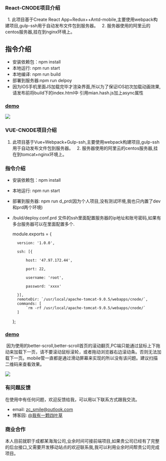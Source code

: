 ### React-CNODE项目介绍

   1. 此项目基于Create React App+Redux++Antd-mobile,主要使用webpack构建项目,gulp-ssh用于自动发布文件包到服务器。
   
   2. 服务器使用的阿里云的centos服务器,挂在到nginx环境上。

## 指令介绍   

* 安装依赖包：npm install 
* 本地运行: npm run start
* 本地编译: npm run build
* 部署到服务器:npm run delpoy
* 因为IOS手机里面JS加载完毕才渲染界面,所以为了保证IOS初次加载动画效果,请发布前将build下的index.html中
引用mian.hash.js加上async属性<script type="text/javascript" async='async' src="/static/js/main.7856a4d9.js"></script>

### [demo](http://www.intelligenttech.top/#/)

![](https://images2018.cnblogs.com/blog/657942/201805/657942-20180523165730911-1904066823.png)   

### VUE-CNODE项目介绍

   1. 此项目基于Vue+Webpack+Gulp-ssh,主要使用webpack构建项目,gulp-ssh用于自动发布文件包到服务器。
   2. 服务器使用的阿里云的centos服务器,挂在到tomcat+nginx环境上。

### 指令介绍

* 安装依赖包：npm install 
* 本地运行: npm run start
* 部署到服务器: npm run d_prd(因为个人项目,没有测试环境,我也只内置了dev和prd两个环境)
* /buld/deploy.conf.prd 文件的ssh里面配置服务器的ip地址和账号密码,如果有多台服务器可以在里面配置多个.

  
    module.exports = {
    
        version: '1.0.0',
        
        ssh: [{
        
            host: '47.97.172.44',
            
            port: 22,
            
            username: 'root',
            
            password: 'xxxx'
            
        }],
        remoteDir: `/usr/local/apache-tomcat-9.0.5/webapps/cnode/`,
        commands: [
            `rm -rf /usr/local/apache-tomcat-9.0.5/webapps/cnode/`
        ]
    };
 

### [demo](http://www.intelligenttech.top/cnode/)

  因为使用的better-scroll,better-scroll首页的滚动翻页,PC端只能通过鼠标上下拖动来加载下一页，请不要滚动鼠标滚轮，或者拖动浏览器右边滚动条。否则无法加载下一页。mobile管一直都是通过滑动屏幕来实现的所以没有该问题。建议扫描二维码来查看效果。

![](https://images2018.cnblogs.com/blog/657942/201805/657942-20180523165652795-1262030106.png)   

### 有问题反馈

  在使用中有任何问题，欢迎反馈给我，可以用以下联系方式跟我交流。

* email: zc_smile@outlook.com
* 博客园: [@我有一颗四叶草](http://www.cnblogs.com/FourLeafCloverZc/)


### 商业合作

  本人目前就职于成都某海淘公司,业余时间可接前端项目,如果贵公司已经有了完整的后台接口,又需要开发移动站点的欢迎联系我,我可以利用业余时间帮贵公司完成项目。
  
